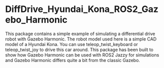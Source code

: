# DiffDrive_Hyundai_Kona_ROS2_Gazebo_Harmonic
This package contains a simple example of simulating a differential drive robot with Gazebo Harmonic. The robot model used here is a simple CAD model of a Hyundai Kona. You can use teleop_twist_keyboard or teleop_twist_joy to drive this car around. This package has been built to show how Gazebo Harmonic can be used with ROS2 Jazzy for simulations and Gazebo Harmonic differs quite a bit from the classic Gazebo.
